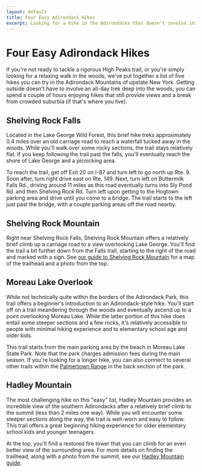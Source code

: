 ```yaml
---
layout: default
title: Four Easy Adirondack Hikes
excerpt: Looking for a hike in the Adirondacks that doesn't involve intense High Peaks-level elevation gain? See our list
---
```


<h1>Four Easy Adirondack Hikes</h1>

<p>If you're not ready to tackle a rigorous High Peaks trail, or you're simply looking for a relaxing walk in the woods, we've put together a list of five hikes you can try in the Adirondack Mountains of upstate New York. Getting outside doesn't have to involve an all-day trek deep into the woods; you can spend a couple of hours enjoying hikes that still provide views and a break from crowded suburbia (if that's where you live).</p>

<h2>Shelving Rock Falls</h2>

<p>Located in the Lake George Wild Forest, this brief hike treks approximately 0.4 miles over an old carriage road to reach a waterfall tucked away in the woods. While you'll walk over some rocky sections, the trail stays relatively flat. If you keep following the trail past the falls, you'll eventually reach the shore of Lake George and a picnicking area.</p>

<p>To reach the trail, get off Exit 20 on I-87 and turn left to go north up Rte. 9. Soon after, turn right drive east on Rte. 149. Next, turn left on Buttermilk Falls Rd., driving around 11 miles as this road eventually turns into Sly Pond Rd. and then Shelving Rock Rd. Turn left upon getting to the Hogtown parking area and drive until you come to a bridge. The trail starts to the left just past the bridge, with a couple parking areas off the road nearby.</p>

<h2>Shelving Rock Mountain</h2>

<p>Right near Shelving Rock Falls, Shelving Rock Mountain offers a relatively brief climb up a carriage road to a view overlooking Lake George. You'll find the trail a bit further down from the Falls trail, starting to the right of the road and marked with a sign. See <a href="http://newyorktrailheads.com/2016/04/23/Shelving-Rock-Mountain.html">our guide to Shelving Rock Mountain</a> for a map of the trailhead and a photo from the top.</p>

<h2>Moreau Lake Overlook</h2>

<p>While not technically quite within the borders of the Adirondack Park, this trail offers a beginner's introduction to an Adirondack-style hike. You'll start off on a trail meandering through the woods and eventually ascend up to a point overlooking Moreau Lake. While the latter portion of this hike does entail some steeper sections and a few rocks, it's relatively accessible to people with minimal hiking experience and to elementary school age and older kids.</p>

<p>This trail starts from the main parking area by the beach in Moreau Lake State Park. Note that the park charges admission fees during the main season. If you're looking for a longer hike, you can also connect to several other trails within the <a href="http://newyorktrailheads.com/2016/05/15/Palmertown-Range.html">Palmertown Range</a> in the back section of the park.</p>

<h2>Hadley Mountain</h2>

<p>The most challenging hike on this "easy" list, Hadley Mountain provides an incredible view of the southern Adirondacks after a relatively brief climb to the summit (less than 2 miles one way). While you will encounter some steeper sections along the way, the trail is well-worn and easy to follow. This trail offers a great beginning hiking experience for older elementary school kids and younger teenagers.</p>

<p>At the top, you'll find a restored fire tower that you can climb for an even better view of the surrounding area. For more details on finding the trailhead, along with a photo from the summit, see our <a href="http://newyorktrailheads.com/2016/04/23/Hadley-Mountain.html">Hadley Mountain guide</a>.</p>

